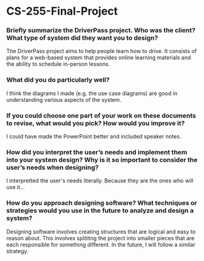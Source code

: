 # CS-255-Final-Project

### Briefly summarize the DriverPass project. Who was the client? What type of system did they want you to design?
The DriverPass project aims to help people learn how to drive. It consists of plans for a web-based system that provides online learning materials and the ability to schedule in-person lessons.
### What did you do particularly well?
I think the diagrams I made (e.g. the use case diagrams) are good in understanding various aspects of the system.
### If you could choose one part of your work on these documents to revise, what would you pick? How would you improve it?
I could have made the PowerPoint better and included speaker notes.
### How did you interpret the user’s needs and implement them into your system design? Why is it so important to consider the user’s needs when designing?
I interpretted the user's needs literally. Because they are the ones who will use it...
### How do you approach designing software? What techniques or strategies would you use in the future to analyze and design a system?
Designing software involves creating structures that are logical and easy to reason about. This involves splititng the project into smaller pieces that are each responsible for something different. In the future, I will follow a similar strategy.
